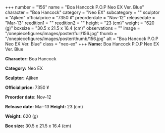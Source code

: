 +++
number = "156"
name = "Boa Hancock P.O.P Neo EX Ver. Blue"
character = "Boa Hancock"
category = "Neo EX"
subcategory = ""
sculptor = "Ajiken"
officialprice = "7350 ¥"
preorderdate = "Nov-12"
releasedate = "Mar-13"
reedition1 = ""
reedition2 = ""
height = "23 (cm)"
weight = "620 (g)"
boxsize = "30.5 x 21.5 x 16.4 (cm)"
observations = ""
image = "/onepiecefigures/images/poster/full/156.jpg"
thumb = "/onepiecefigures/images/poster/thumb/156.jpg"
alt = "Boa Hancock P.O.P Neo EX Ver. Blue"
class = "neo-ex"
+++
**Name:** Boa Hancock P.O.P Neo EX Ver. Blue

**Character:** Boa Hancock

**Category:** Neo EX 

**Sculptor:** Ajiken

**Official price:** 7350 ¥

**Preorder date:** Nov-12

**Release date:** Mar-13
**Height:** 23 (cm)

**Weight:** 620 (g)

**Box size:** 30.5 x 21.5 x 16.4 (cm)

